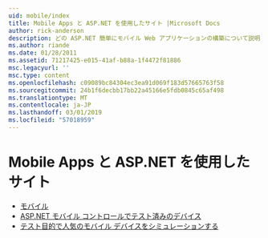 ```yaml
---
uid: mobile/index
title: Mobile Apps と ASP.NET を使用したサイト |Microsoft Docs
author: rick-anderson
description: どの ASP.NET 簡単にモバイル Web アプリケーションの構築について説明します。
ms.author: riande
ms.date: 01/28/2011
ms.assetid: 71217425-e015-41af-b88a-1f4472f81886
msc.legacyurl: ''
msc.type: content
ms.openlocfilehash: c09089bc84304ec3ea91d069f183d57665763f58
ms.sourcegitcommit: 24b1f6decbb17bb22a45166e5fdb0845c65af498
ms.translationtype: MT
ms.contentlocale: ja-JP
ms.lasthandoff: 03/01/2019
ms.locfileid: "57018959"
---
```

<a name="mobile-apps--sites-with-aspnet"></a>Mobile Apps と ASP.NET を使用したサイト
====================
- [モバイル](overview.md)
- [ASP.NET モバイル コントロールでテスト済みのデバイス](tested-devices.md)
- [テスト目的で人気のモバイル デバイスをシミュレーションする](device-simulators.md)
